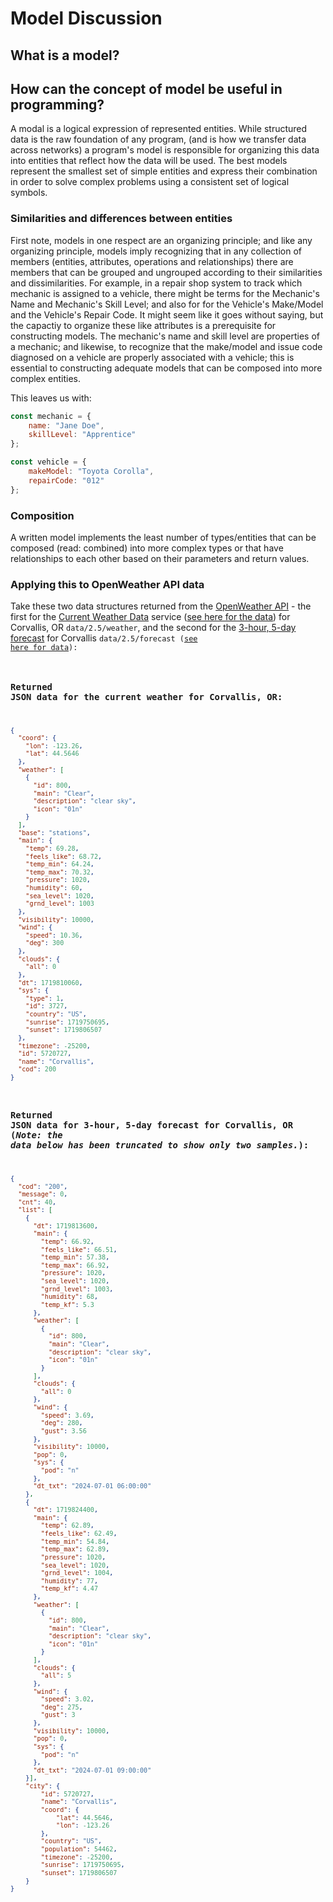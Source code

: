 # Model Discussion



## What is a model?


## How can the concept of model be useful in programming?
A modal is a logical expression of represented entities.  While structured data is the raw foundation of any program, (and is how we transfer data across networks) a program's model is responsible for organizing this data into entities that reflect how the data will be used.  The best models represent the smallest set of simple entities and express their combination in order to solve complex problems using a consistent set of logical symbols.  

### Similarities and differences between entities
First note, models in one respect are an organizing principle; and like any organizing principle, models imply recognizing that in any collection of members (entities, attributes, operations and relationships) there are members that can be grouped and ungrouped according to their similarities and dissimilarities.  For example, in a repair shop system to track which mechanic is assigned to a vehicle, there might be terms for the Mechanic's Name and Mechanic's Skill Level; and also for for the Vehicle's Make/Model and the Vehicle's Repair Code.  It might seem like it goes without saying, but the capactiy to organize these like attributes is a prerequisite for constructing models. The mechanic's name and skill level are properties of a mechanic; and likewise, to recognize that the make/model and issue code diagnosed on a vehicle are properly associated with a vehicle; this is essential to constructing adequate models that can be composed into more complex entities.

This leaves us with:
```javascript
const mechanic = {
    name: "Jane Doe",
    skillLevel: "Apprentice"
};

const vehicle = {
    makeModel: "Toyota Corolla",
    repairCode: "012"
};
```

### Composition
A written model implements the least number of types/entities that can be composed (read: combined) into more complex types or that have relationships to each other based on their parameters and return values.

### Applying this to OpenWeather API data
Take these two data structures returned from the [OpenWeather API](https://openweathermap.org/) - the first for the [Current Weather Data](https://openweathermap.org/current) service ([see here for the data](https://api.openweathermap.org/data/2.5/weather?lat=44.5646&lon=-123.26&units=imperial&lang=en&appid=3b023cc4b7da42b81cd324266c384075)) for Corvallis, OR <code>data/2.5/weather</code>, and the second for the [3-hour, 5-day forecast](https://openweathermap.org/forecast5) for Corvallis <code>data/2.5/forecast ([see here for data](https://api.openweathermap.org/data/2.5/forecast?lat=44.5646&lon=-123.26&mode=json&units=imperial&appid=3b023cc4b7da42b81cd324266c384075)):






### Returned JSON data for the current weather for Corvallis, OR:
```json
{
  "coord": {
    "lon": -123.26,
    "lat": 44.5646
  },
  "weather": [
    {
      "id": 800,
      "main": "Clear",
      "description": "clear sky",
      "icon": "01n"
    }
  ],
  "base": "stations",
  "main": {
    "temp": 69.28,
    "feels_like": 68.72,
    "temp_min": 64.24,
    "temp_max": 70.32,
    "pressure": 1020,
    "humidity": 60,
    "sea_level": 1020,
    "grnd_level": 1003
  },
  "visibility": 10000,
  "wind": {
    "speed": 10.36,
    "deg": 300
  },
  "clouds": {
    "all": 0
  },
  "dt": 1719810060,
  "sys": {
    "type": 1,
    "id": 3727,
    "country": "US",
    "sunrise": 1719750695,
    "sunset": 1719806507
  },
  "timezone": -25200,
  "id": 5720727,
  "name": "Corvallis",
  "cod": 200
}
```


### Returned JSON data for 3-hour, 5-day forecast for Corvallis, OR (_Note: the data below has been truncated to show only two samples._):
```json
{
  "cod": "200",
  "message": 0,
  "cnt": 40,
  "list": [
    {
      "dt": 1719813600,
      "main": {
        "temp": 66.92,
        "feels_like": 66.51,
        "temp_min": 57.38,
        "temp_max": 66.92,
        "pressure": 1020,
        "sea_level": 1020,
        "grnd_level": 1003,
        "humidity": 68,
        "temp_kf": 5.3
      },
      "weather": [
        {
          "id": 800,
          "main": "Clear",
          "description": "clear sky",
          "icon": "01n"
        }
      ],
      "clouds": {
        "all": 0
      },
      "wind": {
        "speed": 3.69,
        "deg": 280,
        "gust": 3.56
      },
      "visibility": 10000,
      "pop": 0,
      "sys": {
        "pod": "n"
      },
      "dt_txt": "2024-07-01 06:00:00"
    },
    {
      "dt": 1719824400,
      "main": {
        "temp": 62.89,
        "feels_like": 62.49,
        "temp_min": 54.84,
        "temp_max": 62.89,
        "pressure": 1020,
        "sea_level": 1020,
        "grnd_level": 1004,
        "humidity": 77,
        "temp_kf": 4.47
      },
      "weather": [
        {
          "id": 800,
          "main": "Clear",
          "description": "clear sky",
          "icon": "01n"
        }
      ],
      "clouds": {
        "all": 5
      },
      "wind": {
        "speed": 3.02,
        "deg": 275,
        "gust": 3
      },
      "visibility": 10000,
      "pop": 0,
      "sys": {
        "pod": "n"
      },
      "dt_txt": "2024-07-01 09:00:00"
    }],
    "city": {
        "id": 5720727,
        "name": "Corvallis",
        "coord": {
            "lat": 44.5646,
            "lon": -123.26
        },
        "country": "US",
        "population": 54462,
        "timezone": -25200,
        "sunrise": 1719750695,
        "sunset": 1719806507
    }
}
```


